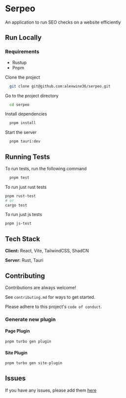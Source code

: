 
# Serpeo

An application to run SEO checks on a website efficiently




## Run Locally

### Requirements
- Rustup
- Pnpm

Clone the project

```bash
  git clone git@github.com:alexwine36/serpeo.git
```

Go to the project directory

```bash
  cd serpeo
```

Install dependencies

```bash
  pnpm install
```

Start the server

```bash
  pnpm tauri:dev
```





## Running Tests

To run tests, run the following command

```bash
  pnpm test
```

To run just rust tests

```bash
pnpm rust-test
# or
cargo test
```

To run just js tests

```bash
pnpm js-test
```


## Tech Stack

**Client:** React, Vite, TailwindCSS, ShadCN

**Server:** Rust, Tauri


## Contributing

Contributions are always welcome!

See `contributing.md` for ways to get started.

Please adhere to this project's `code of conduct`.

### Generate new plugin
#### Page Plugin
```bash
pnpm turbo gen plugin
```

#### Site Plugin
```bash
pnpm turbo gen site-plugin
```

## Issues

If you have any issues, please add them [here](https://github.com/alexwine36/serpeo/issues?q=sort%3Aupdated-desc+is%3Aissue+is%3Aopen)

